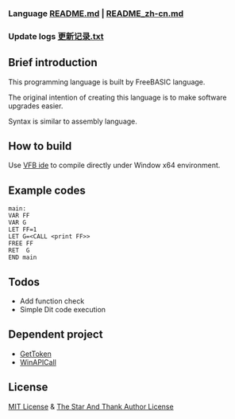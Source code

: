 ### Language [README.md](README.md) | [README_zh-cn.md](README_zh-cn.md)
### Update logs [更新记录.txt](更新记录.txt)
## Brief introduction
This programming language is built by FreeBASIC language.

The original intention of creating this language is to make software upgrades easier.

Syntax is similar to assembly language.

## How to build
Use [VFB ide](http://www.yfvb.com/soft-48.htm) to compile directly under Window x64 environment.
## Example codes
```
main:
VAR FF 
VAR G
LET FF=1
LET G=<CALL <print FF>>
FREE FF
RET  G
END main
```
## Todos
- Add function check
- Simple Dit code execution
## Dependent project
- [GetToken](https://github/3XDot/GetToken)
- [WinAPICall](https://github/3XDot/WinAPICall)
## License
[MIT License](https://github.com/3XDot/FreeBASICDit/blob/master/LICENSE) &  [The Star And Thank Author License](https://github.com/zTrix/sata-license) 
